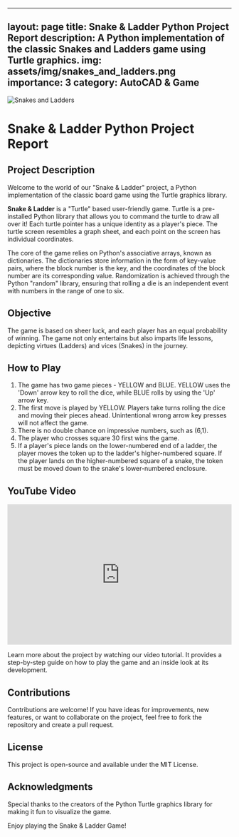 <!-- ---
layout: page
title: Snakes and Ladders Game
description: A Python implementation of the classic Snakes and Ladders game using Turtle graphics.
img: assets/img/Snake.jpg
importance: 3
category: Fun
---

Welcome to the world of our "Snakes and Ladders Game" project, a Python implementation of the classic board game using the Turtle graphics library.
   
    ---
    layout: page
    title: project
    description: a project with a background image
    img: /assets/img/12.jpg
    ---

<div class="row">
    <div class="col-sm mt-3 mt-md-0">
        {% include figure.html path="assets/img/Snakes.jpg" title="example image" class="img-fluid rounded z-depth-1" %}
    </div>
    <div class="col-sm mt-3 mt-md-0">
        {% include figure.html path="assets/img/3.jpg" title="example image" class="img-fluid rounded z-depth-1" %}
    </div>
    <div class="col-sm mt-3 mt-md-0">
        {% include figure.html path="assets/img/5.jpg" title="example image" class="img-fluid rounded z-depth-1" %}
    </div>
</div>
<div class="caption">
    Caption photos easily. On the left, a road goes through a tunnel. Middle, leaves artistically fall in a hipster photoshoot. Right, in another hipster photoshoot, a lumberjack grasps a handful of pine needles.
</div>
<div class="row">
    <div class="col-sm mt-3 mt-md-0">
        {% include figure.html path="assets/img/5.jpg" title="example image" class="img-fluid rounded z-depth-1" %}
    </div>
</div>
<div class="caption">
    This image can also have a caption. It's like magic.
</div>

You can also put regular text between your rows of images.
Say you wanted to write a little bit about your project before you posted the rest of the images.
You describe how you toiled, sweated, *bled* for your project, and then... you reveal its glory in the next row of images.


<div class="row justify-content-sm-center">
    <div class="col-sm-8 mt-3 mt-md-0">
        {% include figure.html path="assets/img/6.jpg" title="example image" class="img-fluid rounded z-depth-1" %}
    </div>
    <div class="col-sm-4 mt-3 mt-md-0">
        {% include figure.html path="assets/img/11.jpg" title="example image" class="img-fluid rounded z-depth-1" %}
    </div>
</div>
<div class="caption">
    You can also have artistically styled 2/3 + 1/3 images, like these.
</div>


The code is simple.
Just wrap your images with `<div class="col-sm">` and place them inside `<div class="row">` (read more about the <a href="https://getbootstrap.com/docs/4.4/layout/grid/">Bootstrap Grid</a> system).
To make images responsive, add `img-fluid` class to each; for rounded corners and shadows use `rounded` and `z-depth-1` classes.
Here's the code for the last row of images above:

{% raw %}
```html
<div class="row justify-content-sm-center">
    <div class="col-sm-8 mt-3 mt-md-0">
        {% include figure.html path="assets/img/6.jpg" title="example image" class="img-fluid rounded z-depth-1" %}
    </div>
    <div class="col-sm-4 mt-3 mt-md-0">
        {% include figure.html path="assets/img/11.jpg" title="example image" class="img-fluid rounded z-depth-1" %}
    </div>
</div>
```
{% endraw %} -->
---
layout: page
title: Snake & Ladder Python Project Report
description: A Python implementation of the classic Snakes and Ladders game using Turtle graphics.
img: assets/img/snakes_and_ladders.png
importance: 3
category: AutoCAD & Game
---

<div class="row">
    <div class="col-sm">
        <img src="assets/img/Snakes.jpg" alt="Snakes and Ladders" class="img-fluid rounded z-depth-1">
    </div>
</div>

# Snake & Ladder Python Project Report

## Project Description

Welcome to the world of our "Snake & Ladder" project, a Python implementation of the classic board game using the Turtle graphics library.

**Snake & Ladder** is a "Turtle" based user-friendly game. Turtle is a pre-installed Python library that allows you to command the turtle to draw all over it! Each turtle pointer has a unique identity as a player's piece. The turtle screen resembles a graph sheet, and each point on the screen has individual coordinates.

The core of the game relies on Python's associative arrays, known as dictionaries. The dictionaries store information in the form of key-value pairs, where the block number is the key, and the coordinates of the block number are its corresponding value. Randomization is achieved through the Python "random" library, ensuring that rolling a die is an independent event with numbers in the range of one to six.

## Objective

The game is based on sheer luck, and each player has an equal probability of winning. The game not only entertains but also imparts life lessons, depicting virtues (Ladders) and vices (Snakes) in the journey.

## How to Play

1. The game has two game pieces - YELLOW and BLUE. YELLOW uses the 'Down' arrow key to roll the dice, while BLUE rolls by using the 'Up' arrow key.
2. The first move is played by YELLOW. Players take turns rolling the dice and moving their pieces ahead. Unintentional wrong arrow key presses will not affect the game.
3. There is no double chance on impressive numbers, such as (6,1).
4. The player who crosses square 30 first wins the game.
5. If a player's piece lands on the lower-numbered end of a ladder, the player moves the token up to the ladder's higher-numbered square. If the player lands on the higher-numbered square of a snake, the token must be moved down to the snake's lower-numbered enclosure.

## YouTube Video

<div class="row">
    <div class="col-sm">
        <iframe width="100%" height="315" src="https://www.youtube.com/watch?v=bjgOrAyTI5A" frameborder="0" allowfullscreen></iframe>
    </div>
</div>

Learn more about the project by watching our video tutorial. It provides a step-by-step guide on how to play the game and an inside look at its development.

## Contributions

Contributions are welcome! If you have ideas for improvements, new features, or want to collaborate on the project, feel free to fork the repository and create a pull request.

## License

This project is open-source and available under the MIT License.

## Acknowledgments

Special thanks to the creators of the Python Turtle graphics library for making it fun to visualize the game.

Enjoy playing the Snake & Ladder Game!
